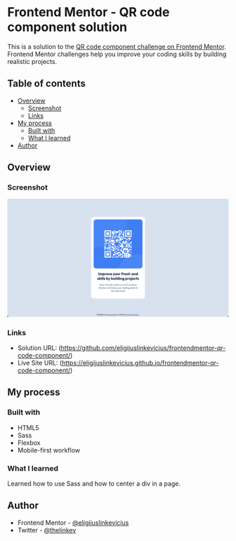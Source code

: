 # Frontend Mentor - QR code component solution

This is a solution to the [QR code component challenge on Frontend Mentor](https://www.frontendmentor.io/challenges/qr-code-component-iux_sIO_H). Frontend Mentor challenges help you improve your coding skills by building realistic projects.

## Table of contents

- [Overview](#overview)
  - [Screenshot](#screenshot)
  - [Links](#links)
- [My process](#my-process)
  - [Built with](#built-with)
  - [What I learned](#what-i-learned)
- [Author](#author)

## Overview

### Screenshot

![](./images/screenshot.png)

### Links

- Solution URL: (https://github.com/eligijuslinkevicius/frontendmentor-qr-code-component/)
- Live Site URL: (https://eligijuslinkevicius.github.io/frontendmentor-qr-code-component/)

## My process

### Built with

- HTML5
- Sass
- Flexbox
- Mobile-first workflow

### What I learned

Learned how to use Sass and how to center a div in a page.

## Author

- Frontend Mentor - [@eligijuslinkevicius](https://www.frontendmentor.io/profile/eligijuslinkevicius)
- Twitter - [@thelinkev](https://www.twitter.com/thelinkev)
